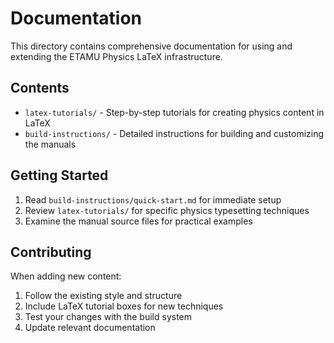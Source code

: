 # Documentation

This directory contains comprehensive documentation for using and extending the ETAMU Physics LaTeX infrastructure.

## Contents

- `latex-tutorials/` - Step-by-step tutorials for creating physics content in LaTeX
- `build-instructions/` - Detailed instructions for building and customizing the manuals

## Getting Started

1. Read `build-instructions/quick-start.md` for immediate setup
2. Review `latex-tutorials/` for specific physics typesetting techniques
3. Examine the manual source files for practical examples

## Contributing

When adding new content:
1. Follow the existing style and structure
2. Include LaTeX tutorial boxes for new techniques
3. Test your changes with the build system
4. Update relevant documentation